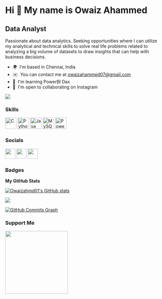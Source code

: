 Hi 👋 My name is Owaiz Ahammed
==============================

Data Analyst
------------

Passionate about data analytics. Seeking opportunities where I can utilize my analytical and technical skills to solve real life problems related to analyzing a big volume of datasets to draw insights that can help with business decisions.

* 🌍  I'm based in Chennai, India
* ✉️  You can contact me at [owaizahammed07@gmail.com](mailto:owaizahammed07@gmail.com)
* 🧠  I'm learning PowerBI Dax
* 🤝  I'm open to collaborating on Instagram

<a href="https://www.github.com/Owaizahmd01" target="_blank" rel="noreferrer"><img
src="https://img.shields.io/github/followers/Owaizahmd01?logo=github&style=for-the-badge&color=0891b2&labelColor=000000" /></a>

### Skills

<p align="left">
<a href="https://docs.microsoft.com/en-us/cpp/?view=msvc-170" target="_blank" rel="noreferrer"><img src="https://raw.githubusercontent.com/danielcranney/readme-generator/main/public/icons/skills/c-colored.svg" width="36" height="36" alt="C" /></a>
<a href="https://www.python.org/" target="_blank" rel="noreferrer"><img src="https://raw.githubusercontent.com/danielcranney/readme-generator/main/public/icons/skills/python-colored.svg" width="36" height="36" alt="Python" /></a>
<a href="https://www.oracle.com/java/" target="_blank" rel="noreferrer"><img src="https://raw.githubusercontent.com/danielcranney/readme-generator/main/public/icons/skills/java-colored.svg" width="36" height="36" alt="Java" /></a>
<a href="https://www.mysql.com/" target="_blank" rel="noreferrer"><img src="https://raw.githubusercontent.com/danielcranney/readme-generator/main/public/icons/skills/mysql-colored.svg" width="36" height="36" alt="MySQL" /></a>
<a href="https://powerbi.microsoft.com/en-au/" target="_blank" rel="noreferrer"><img src="https://raw.githubusercontent.com/danielcranney/readme-generator/main/public/icons/skills/powerbi-colored.svg" width="36" height="36" alt="PowerBI" /></a>
</p>


### Socials

<p align="left"> <a href="https://www.github.com/Owaizahmd01" target="_blank" rel="noreferrer"><img src="https://raw.githubusercontent.com/danielcranney/readme-generator/main/public/icons/socials/github-dark.svg" width="32" height="32" /></a> <a href="http://www.instagram.com/likeowaizz" target="_blank" rel="noreferrer"><img src="https://raw.githubusercontent.com/danielcranney/readme-generator/main/public/icons/socials/instagram.svg" width="32" height="32" /></a> <a href="https://www.linkedin.com/in/Owaiz Ahammed" target="_blank" rel="noreferrer"><img src="https://raw.githubusercontent.com/danielcranney/readme-generator/main/public/icons/socials/linkedin.svg" width="32" height="32" /></a></p>

### Badges

<b>My GitHub Stats</b>

<a href="http://www.github.com/Owaizahmd01"><img src="https://github-readme-stats.vercel.app/api?username=Owaizahmd01&show_icons=true&hide=&count_private=true&title_color=0891b2&text_color=ffffff&icon_color=0891b2&bg_color=000000&hide_border=true&show_icons=true" alt="Owaizahmd01's GitHub stats" /></a>

<a href="http://www.github.com/Owaizahmd01"><img src="https://github-readme-streak-stats.herokuapp.com/?user=Owaizahmd01&stroke=ffffff&background=000000&ring=0891b2&fire=0891b2&currStreakNum=ffffff&currStreakLabel=0891b2&sideNums=ffffff&sideLabels=ffffff&dates=ffffff&hide_border=true" /></a>

<a href="http://www.github.com/Owaizahmd01"><img src="https://activity-graph.herokuapp.com/graph?username=Owaizahmd01&bg_color=000000&color=ffffff&line=0891b2&point=ffffff&area_color=000000&area=true&hide_border=true&custom_title=GitHub%20Commits%20Graph" alt="GitHub Commits Graph" /></a>

### Support Me

<a href="https://www.buymeacoffee.com/Owaiz Ahammed "><img src="https://cdn.buymeacoffee.com/buttons/v2/default-yellow.png" width="200" /></a>

